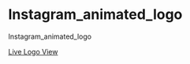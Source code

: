 # Instagram_animated_logo
Instagram_animated_logo

<a href="https://codingclassroom1.github.io/Instagram_animated_logo/"> Live Logo View</a>
